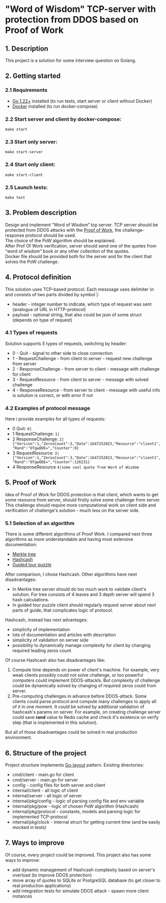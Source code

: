 # "Word of Wisdom" TCP-server with protection from DDOS based on Proof of Work

## 1. Description
This project is a solution for some interview question on Golang.

## 2. Getting started
### 2.1 Requirements
+ [Go 1.22+](https://go.dev/dl/) installed (to run tests, start server or client without Docker)
+ [Docker](https://docs.docker.com/engine/install/) installed (to run docker-compose)

### 2.2 Start server and client by docker-compose:
```
make start
```

### 2.3 Start only server:
```
make start-server
```

### 2.4 Start only client:
```
make start-client
```

### 2.5 Launch tests:
```
make test
```

## 3. Problem description
Design and implement “Word of Wisdom” tcp server. 
TCP server should be protected from DDOS attacks with the [Proof of Work](https://en.wikipedia.org/wiki/Proof_of_work), 
the challenge-response protocol should be used.  
The choice of the PoW algorithm should be explained.  
After Prof Of Work verification, server should send one of the quotes from “word of wisdom” book or any other collection of the quotes.  
Docker file should be provided both for the server and for the client that solves the PoW challenge.

## 4. Protocol definition
This solution uses TCP-based protocol. Each messsage uses delimiter \n and consists of two parts divided by symbol |:
+ header - integer number to indicate, which type of request was sent (analogue of URL in HTTP-protocol)
+ payload - optional string, that also could be json of some struct (depends on type of request)

### 4.1 Types of requests
Solution supports 5 types of requests, switching by header:
+ 0 - Quit - signal to other side to close connection
+ 1 - RequestChallenge - from client to server - request new challenge from server
+ 2 - ResponseChallenge - from server to client - message with challenge for client
+ 3 - RequestResource - from client to server - message with solved challenge
+ 4 - ResponseResource - from server to client - message with useful info is solution is correct, or with error if not

### 4.2 Examples of protocol message
Here i provide examples for all types of requests:
+ 0 Quit: ```0|```
+ 1 RequestChallenge: ```1|```
+ 2 ResponseChallenge: ```2|{"Version":1,"ZerosCount":3,"Date":1647252023,"Resource":"client1","Rand":"OTgwODE=","Counter":0}```
+ 3 RequestResource: ```3|{"Version":1,"ZerosCount":3,"Date":1647252023,"Resource":"client1","Rand":"OTgwODE=","Counter":126231}```
+ 4 ResponseResource ```4|some cool quote from Word of Wisdom```

## 5. Proof of Work
Idea of Proof of Work for DDOS protection is that client, which wants to get some resource from server, 
should firstly solve some challenge from server. 
This challenge should require more computational work on client side and verification of challenge's solution - much less on the server side.

### 5.1 Selection of an algorithm
There is some different algorithms of Proof Work. 
I compared next three algorithms as more understandable and having most extensive documentation:
+ [Merkle tree](https://en.wikipedia.org/wiki/Merkle_tree)
+ [Hashcash](https://en.wikipedia.org/wiki/Hashcash)
+ [Guided tour puzzle](https://en.wikipedia.org/wiki/Guided_tour_puzzle_protocol)

After comparison, I chose Hashcash. Other algorithms have next disadvantages:
+ In Merkle tree server should do too much work to validate client's solution. For tree consists of 4 leaves and 3 depth server will spend 3 hash calculations.
+ In guided tour puzzle client should regularly request server about next parts of guide, that complicates logic of protocol.

Hashcash, instead has next advantages:
+ simplicity of implementation
+ lots of documentation and articles with description
+ simplicity of validation on server side
+ possibility to dynamically manage complexity for client by changing required leading zeros count

Of course Hashcash also has disadvantages like:

1. Compute time depends on power of client's machine. 
For example, very weak clients possibly could not solve challenge, or too powerful computers could implement DDOS-attackls.
But complexity of challenge could be dynamically solved by changing of required zeros could from server.
2. Pre-computing challenges in advance before DDOS-attack. 
Some clients could parse protocol and compute many challenges to apply all of it in one moment.
It could be solved by additional validation of hashcash's params on server. 
For example, on creating challenge server could save **rand** value to Redis cache and check it's existence on verify step
(that is implemented in this solution).

But all of those disadvantages could be solved in real production environment. 

## 6. Structure of the project
Project structure implements [Go-layout](https://github.com/golang-standards/project-layout) pattern.
Existing directories:
+ cmd/client - main.go for client
+ cmd/server - main.go for server
+ config - config files for both server and client
+ internal/client - all logic of client
+ internal/server - all logic of server
+ internal/pkg/config - logic of parsing config file and env variable
+ internal/pkg/pow - logic of chosen PoW algorithm (Hashcash)
+ internal/pkg/protocol - constants, models and parsing logic for implemented TCP-protocol
+ internal/pkg/clock - internal struct for getting current time (and be easily mocked in tests)

## 7. Ways to improve
Of course, every project could be improved. This project also has some ways to improve:
+ add dynamic management of Hashcash complexity based on server's overload 
(to improve DDOS protection)
+ move array of quotes to SQLite or PostgreSQL database (to get closer to real production applications)
+ add integration tests for simulate DDOS attack - spawn more client instances